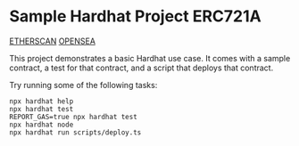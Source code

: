 # Sample Hardhat Project ERC721A


[ETHERSCAN](https://sepolia.etherscan.io/address/0x81B3504732C573032ee5d6c824960506F28F8224)
[OPENSEA](https://testnets.opensea.io/collection/pandas-roly-poly-42)

This project demonstrates a basic Hardhat use case. It comes with a sample contract, a test for that contract, and a script that deploys that contract.

Try running some of the following tasks:

```shell
npx hardhat help
npx hardhat test
REPORT_GAS=true npx hardhat test
npx hardhat node
npx hardhat run scripts/deploy.ts
```

